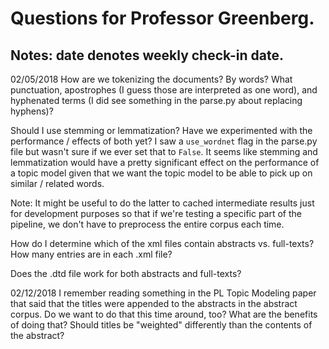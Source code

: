 # Questions for Professor Greenberg.
## Notes: date denotes weekly check-in date.

02/05/2018
How are we tokenizing the documents? By words? What punctuation, apostrophes (I guess those are interpreted as one word), and hyphenated terms (I did see something in the parse.py about replacing hyphens)?

Should I use stemming or lemmatization? Have we experimented with the performance / effects of both yet? I saw a `use_wordnet` flag in the parse.py file but wasn't sure if we ever set that to `False`. It seems like stemming and lemmatization would have a pretty significant effect on the performance of a topic model given that we want the topic model to be able to pick up on similar / related words.

Note: It might be useful to do the latter to cached intermediate results just for development purposes so that if we're testing a specific part of the pipeline, we don't have to preprocess the entire corpus each time.

How do I determine which of the xml files contain abstracts vs. full-texts? How many entries are in each .xml file?

Does the .dtd file work for both abstracts and full-texts?

02/12/2018
I remember reading something in the PL Topic Modeling paper that said that the
titles were appended to the abstracts in the abstract corpus. Do we want to do
that this time around, too? What are the benefits of doing that? Should titles be
"weighted" differently than the contents of the abstract?